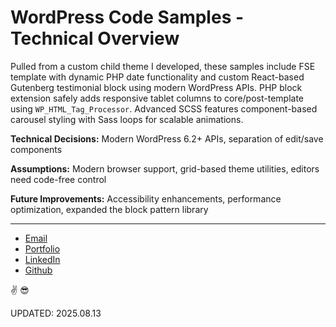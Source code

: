 # WordPress Code Samples - Technical Overview

Pulled from a custom child theme I developed, these samples include FSE template with dynamic PHP date functionality and custom React-based Gutenberg testimonial block using modern WordPress APIs. PHP block extension safely adds responsive tablet columns to core/post-template using `WP_HTML_Tag_Processor`. Advanced SCSS features component-based carousel styling with Sass loops for scalable animations.

**Technical Decisions:** Modern WordPress 6.2+ APIs, separation of edit/save components

**Assumptions:** Modern browser support, grid-based theme utilities, editors need code-free control

**Future Improvements:** Accessibility enhancements, performance optimization, expanded the block pattern library

<hr>

- [Email](mailto:davidjhanus@gmail.com)
- [Portfolio](https://davidjhanus.me)
- [LinkedIn](https://www.linkedin.com/in/davidjhanus/)
- [Github](https://github.com/djhanus/)

✌️ 😎

UPDATED: 2025.08.13